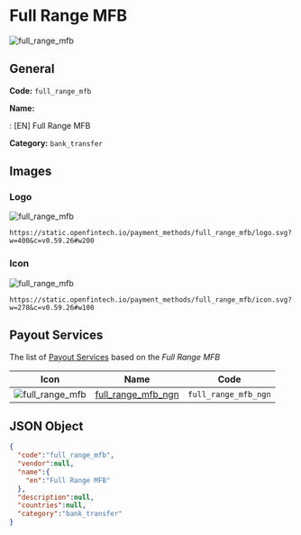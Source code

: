 
# Full Range MFB 
![full_range_mfb](https://static.openfintech.io/payment_methods/full_range_mfb/logo.svg?w=400&c=v0.59.26#w200)  

## General 
**Code:** `full_range_mfb` 
 
**Name:** 
 
:	[EN] Full Range MFB 
 
**Category:** `bank_transfer` 
 

## Images 

### Logo 
![full_range_mfb](https://static.openfintech.io/payment_methods/full_range_mfb/logo.svg?w=400&c=v0.59.26#w200)  

```
https://static.openfintech.io/payment_methods/full_range_mfb/logo.svg?w=400&c=v0.59.26#w200
```  

### Icon 
![full_range_mfb](https://static.openfintech.io/payment_methods/full_range_mfb/icon.svg?w=278&c=v0.59.26#w100)  

```
https://static.openfintech.io/payment_methods/full_range_mfb/icon.svg?w=278&c=v0.59.26#w100
```  

## Payout Services 
 
The list of [Payout Services](/payout-services/) based on the _Full Range MFB_ 

|Icon|Name|Code| 
|:---:|:---:|:---:| 
|![full_range_mfb](https://static.openfintech.io/payout_methods/full_range_mfb/icon.svg?w=278&c=v0.59.26#w40) |[full_range_mfb_ngn](/payout-services/full_range_mfb_ngn/)|`full_range_mfb_ngn`| 
 

## JSON Object 

```json
{
  "code":"full_range_mfb",
  "vendor":null,
  "name":{
    "en":"Full Range MFB"
  },
  "description":null,
  "countries":null,
  "category":"bank_transfer"
}
```  
